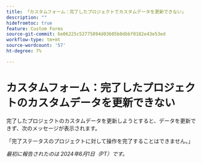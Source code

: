 ```yaml
---
title: 「カスタムフォーム：完了したプロジェクトでカスタムデータを更新できない」
description: ""
hidefromtoc: true
feature: Custom Forms
source-git-commit: 6e06225c52775894d03605b0dbbf0182e43e53ed
workflow-type: tm+mt
source-wordcount: '57'
ht-degree: 7%

---
```



# カスタムフォーム：完了したプロジェクトのカスタムデータを更新できない

完了したプロジェクトのカスタムデータを更新しようとすると、データを更新できず、次のメッセージが表示されます。

「完了ステータスのプロジェクトに対して操作を完了することはできません。」

_最初に報告されたのは 2024年6月1日（PT）です。_
